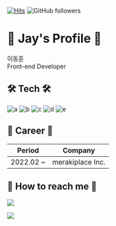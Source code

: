 [![Hits](https://hits.seeyoufarm.com/api/count/incr/badge.svg?url=https%3A%2F%2Fgithub.com%2Fdongjay00&count_bg=%2379C83D&title_bg=%23555555&&icon=github.svg&icon_color=%23E7E7E7&title=hits&edge_flat=false)](https://hits.seeyoufarm.com)
![GitHub followers](https://img.shields.io/github/followers/dongjay00?style=social)

# 📘 Jay's Profile 📘
이동훈
<br />
Front-end Developer
<br />

## 🛠 Tech 🛠

![a](https://img.shields.io/badge/TypeScript-3178C6?style=flat-square&logo=typescript&logoColor=white) ![b](https://img.shields.io/badge/React-50D1F3?style=flat-square&logo=React&logoColor=white) ![c](https://img.shields.io/badge/React%20Native-212121?style=flat-square&logo=React&logoColor=25D2F5) ![d](https://img.shields.io/badge/Next.js-000000?style=flat-square&logo=Next.js&logoColor=white) ![e](https://img.shields.io/badge/Redux%20Toolkit-764ABC?style=flat-square&logo=Redux&logoColor=white)

<!-- |Languages|Web Front-end|Web Back-end|
|---|---------|---|
|![a](https://img.shields.io/badge/JavaScript-F7DF1E?style=flat-square&logo=javascript&logoColor=white) ![b](https://img.shields.io/badge/TypeScript-3178C6?style=flat-square&logo=typescript&logoColor=white) ![c](https://img.shields.io/badge/Python-3766AB?style=flat-square&logo=Python&logoColor=white)|![a](https://img.shields.io/badge/React-50D1F3?style=flat-square&logo=React&logoColor=white) ![b](https://img.shields.io/badge/Next.js-000000?style=flat-square&logo=Next.js&logoColor=white) ![c](https://img.shields.io/badge/Redux-764ABC?style=flat-square&logo=Redux&logoColor=white)|![a](https://img.shields.io/badge/Node.js-7FC728?style=flat-square&logo=Node.js&logoColor=white) ![b](https://img.shields.io/badge/Express-000000?style=flat-square&logo=Express&logoColor=white) ![c](https://img.shields.io/badge/mongoDB-4D9144?style=flat-square&logo=mongoDB&logoColor=white)| -->
<!-- <br> ![d](https://img.shields.io/badge/Mysql-4479A1?style=flat-square&logo=MySql&logoColor=white) ![e](https://img.shields.io/badge/MongoDB-3F9937?style=flat-square&logo=MongoDB&logoColor=white) -->
<!-- ![c](https://img.shields.io/badge/Django-092E20?style=flat-square&logo=Django&logoColor=white) -->
<!-- https://img.shields.io/badge/Vue-40A572?style=flat-square&logo=Vue.js&logoColor=white -->

<!-- [![Donghoon Lee's github stats](https://github-readme-stats.vercel.app/api?username=dongjay00&show_icons=true&theme=dracula)](https://github.com/dongjay00/github-readme-stats)
[![Top Langs](https://github-readme-stats.vercel.app/api/top-langs/?username=dongjay00&layout=compact&theme=dracula)](https://github.com/dongjay00) -->

## 🍋 Career 🍋

|Period|Company|
|---|------|
|2022.02 ~ |merakiplace Inc.|

## 🍎 How to reach me 🍎
<a href="mailto:cjswodlehdgn@gmail.com"><img src="https://img.shields.io/badge/Gmail-d14836?style=flat-square&logo=Gmail&logoColor=white&link=mailto:cjswodlehdgn@gmail.com"/></a>
<!-- <a href="https://blog.naver.com/PostList.naver?blogId=dongjay00"><img src="https://img.shields.io/badge/Blog-19CE60?style=flat-square&logo=Naver&logoColor=white&link=https://blog.naver.com/PostList.naver?blogId=dongjay00"/></a> -->
<a href="https://linkedin.com/in/donghoon-lee-49a374219"><img src="https://img.shields.io/badge/Linkedin-0A66C2?style=flat-square&logo=Linkedin&logoColor=white&link=https://linkedin.com/in/donghoon-lee-49a374219"/></a>
<!-- <a href="{notionURL}"><img src="https://img.shields.io/badge/Notion-ffffff?style=flat-square&logo=Notion&logoColor=black&link=https://general-viola-ee5.notion.site/Donghoon-Lee-5bd1c8b6cd9c40efbc94f61d4cff3212"/></a> -->
